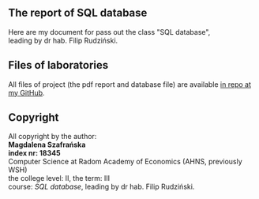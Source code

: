 ## **The report of SQL database**

Here are my document for pass out the class "SQL database",<br />leading by dr hab. Filip Rudziński.

## **Files of laboratories**

All files of project (the pdf report and database file) are available <a href="https://github.com/Yaviena/DB_of_Influencers_Magda_Szafranska_18345_AHNS" target="_blank">in repo at my GitHub</a>.

## **Copyright**

All copyright by the author:<br />
**Magdalena Szafrańska**<br />
**index nr: 18345**<br />
Computer Science at Radom Academy of Economics (AHNS, previously WSH)<br />
the college level: II, the term: III<br />
course: *SQL database*, leading by dr hab. Filip Rudziński.
